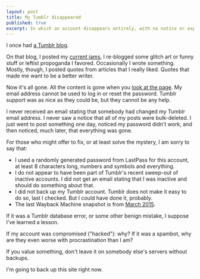 ```yaml
---
layout: post
title: My Tumblr disappeared
published: true
excerpt: In which an account disappears entirely, with no notice or explanation
---
```


I once had <a href="http://kevinpurdy.tumblr.com">a Tumblr blog</a>.

On that blog, I posted my <a href="http://thisismyjam.com">current jams</a>, I re-blogged some glitch art or funny stuff or leftist propoganda I favored. Occasionally I wrote something. Mostly, though, I posted quotes from articles that I really liked. Quotes that made me want to be a better writer.

Now it's all gone. All the content is gone when you <a href="http://kevinpurdy.tumblr.com">look at the page</a>. My email address cannot be used to log in or reset the password. Tumblr support was as nice as they could be, but they cannot be any help.

I never received an email stating that somebody had changed my Tumblr email address. I never saw a notice that all of my posts were bulk-deleted. I just went to post something one day, noticed my password didn't work, and then noticed, much later, that everything was gone.

For those who might offer to fix, or at least solve the mystery, I am sorry to say that:

+ I used a randomly generated password from LastPass for this account, at least 8 characters long, numbers and symbols and everything.
+ I do not appear to have been part of Tumblr's recent sweep-out of inactive accounts. I did not get an email stating that I was inactive and should do something about that.
+ I did not back up my Tumblr account. Tumblr does not make it easy to do so, last I checked. But I could have done it, probably.
+ The last Wayback Machine snapshot is from <a href="https://web.archive.org/web/20150322115800/http://kevinpurdy.tumblr.com/">March 2015</a>.

If it was a Tumblr database error, or some other benign mistake, I suppose I've learned a lesson.

If my account was compromised ("hacked"): why? If it was a spambot, why are they even worse with procrastination than I am?

If you value something, don't leave it on somebody else's servers without backups.

I'm going to back up this site right now.
